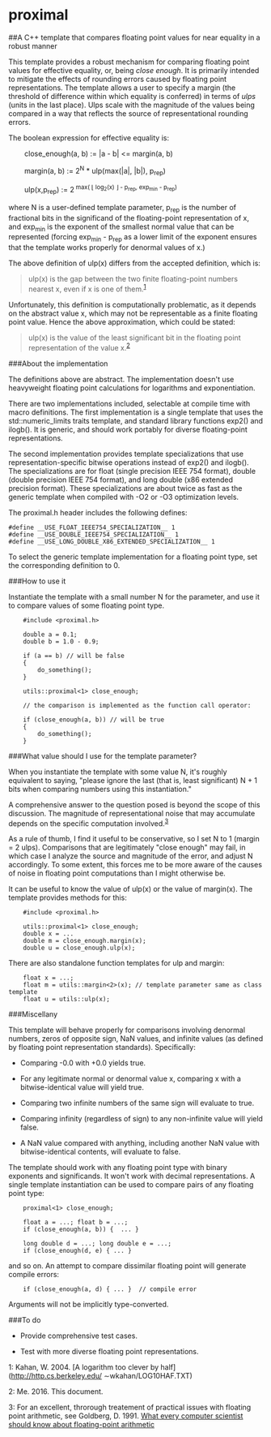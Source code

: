 # proximal
##A C++ template that compares floating point values for near equality in a robust manner

This template provides a robust mechanism for comparing floating point
values for effective equality, or, being *close enough*. It is primarily intended 
to mitigate the effects of rounding errors caused by floating point 
representations. The template allows a user to specify a margin (the 
threshold of difference within which equality is conferred) in terms of
*ulps* (units in the last place). Ulps scale with the magnitude of the 
values being compared in a way that reflects the source of 
representational rounding errors.

The boolean expression for effective equality is:

&nbsp;&nbsp;&nbsp;&nbsp;&nbsp;&nbsp;&nbsp;&nbsp;close_enough(a, b) := |a - b| <= margin(a, b)

&nbsp;&nbsp;&nbsp;&nbsp;&nbsp;&nbsp;&nbsp;&nbsp;margin(a, b) := 2<sup>N</sup> * ulp(max(|a|, |b|), p<sub>rep</sub>) 

&nbsp;&nbsp;&nbsp;&nbsp;&nbsp;&nbsp;&nbsp;&nbsp;ulp(x,p<sub>rep</sub>) := 2<sup> max( &lfloor; log<sub>2</sub>(x) &rfloor; - p<sub>rep</sub>, exp<sub>min</sub> - p<sub>rep</sub>)  </sup>

where N is a user-defined template parameter, p<sub>rep</sub> is the number of 
fractional bits in the significand of the 
floating-point representation of x, and exp<sub>min</sub> 
is the exponent of the smallest normal value that can be represented (forcing exp<sub>min</sub> - p<sub>rep</sub> as a 
lower limit of the exponent ensures that the template works properly for denormal values of x.)

The above definition of ulp(x) differs from the accepted definition, which is:

>ulp(x) is the gap between the two finite floating-point numbers nearest x,  even if x is one of them.<sup>[1](#kahan)</sup>

Unfortunately, this definition is computationally problematic, as it depends on the abstract value x, which may not
be representable as a finite floating point value. Hence the above approximation, which could be stated:

>ulp(x) is the value of the least significant bit in the floating point representation of the value x.<sup>[2](#me)</sup>

###About the implementation

The definitions above are abstract. The implementation doesn't use heavyweight floating point calculations for logarithms and exponentiation. 

There are two implementations included, selectable at compile time with macro definitions. The first implementation
is a single template that uses the std::numeric_limits traits template, and standard library functions exp2() and ilogb(). It is generic, 
and should work portably for diverse floating-point representations.

The second implementation provides template specializations that use representation-specific bitwise operations instead of exp2() and ilogb(). 
The specializations are for float (single precision IEEE 754 format), double (double precision IEEE 754 format), and long double 
(x86 extended precision format). These specializations are about twice as fast as the generic template when compiled with -O2 or -O3
optimization levels.

The proximal.h header includes the following defines:
```
#define __USE_FLOAT_IEEE754_SPECIALIZATION__ 1
#define __USE_DOUBLE_IEEE754_SPECIALIZATION__ 1
#define __USE_LONG_DOUBLE_X86_EXTENDED_SPECIALIZATION__ 1
```
To select the generic template implementation for a floating point type, set the corresponding definition to 0.

###How to use it

Instantiate the template with a small number N for the parameter, and use 
it to compare values of some floating point type.
```
	#include <proximal.h>

	double a = 0.1;
	double b = 1.0 - 0.9;

	if (a == b) // will be false
	{
		do_something();
	}

	utils::proximal<1> close_enough;
	
	// the comparison is implemented as the function call operator:

	if (close_enough(a, b)) // will be true
	{
		do_something();
	}
```
###What value should I use for the template parameter?

When you instantiate the template with some value N, it's roughly equivalent
to saying, "please ignore the last (that is, least significant) N + 1 bits 
when comparing numbers using this instantiation."

A comprehensive answer to the question posed is beyond the scope of this
discussion. The magnitude of representational noise that may accumulate
depends on the specific computation involved.<sup>[3](#goldberg)</sup>

As a rule of thumb, I find it useful to be conservative, so I set N to 1 
(margin = 2 ulps). Comparisons that are legitimately "close enough" may fail, 
in which case I analyze the source and magnitude of the error, and adjust N accordingly.
To some extent, this forces me to be more aware of the causes
of noise in floating point computations than I might otherwise be.

It can be useful to know the value of ulp(x) or the value of margin<N>(x).
The template provides methods for this:
```
	#include <proximal.h>
	
	utils::proximal<1> close_enough;
	double x = ...
	double m = close_enough.margin(x);
	double u = close_enough.ulp(x);
```
There are also standalone function templates for ulp and margin:
```
	float x = ...;
	float m = utils::margin<2>(x); // template parameter same as class template
	float u = utils::ulp(x);
```	

###Miscellany

This template will behave properly for comparisons involving denormal 
numbers, zeros of opposite sign, NaN values, and infinite values (as 
defined by floating point representation standards). Specifically:

* Comparing -0.0 with +0.0 yields true.

* For any legitimate normal or denormal value x, comparing x with a bitwise-identical value will yield true.

* Comparing two infinite numbers of the same sign will evaluate to true.

* Comparing infinity (regardless of sign) to any non-infinite value will yield false.

* A NaN value compared with anything, including another NaN value with bitwise-identical contents, will evaluate to false.

The template should work with any floating point type with binary exponents 
and significands. It won't work with decimal representations. A single 
template instantiation can be used to compare pairs of any floating point type:
```
	proximal<1> close_enough;

	float a = ...; float b = ...;
	if (close_enough(a, b)) {  ... }

	long double d = ...; long double e = ...;
	if (close_enough(d, e) { ... }
```
and so on. An attempt to compare dissimilar floating point will generate 
compile errors:
```
	if (close_enough(a, d) { ... }  // compile error
```
Arguments will not be implicitly type-converted.

###To do

* Provide comprehensive test cases.

* Test with more diverse floating point representations.


<a name="kahan">1</a>: Kahan, W. 2004. [A logarithm too clever by half](http://http.cs.berkeley.edu/
∼wkahan/LOG10HAF.TXT)

<a name="me">2</a>: Me. 2016. This document.

<a name="goldberg">3</a>: For an excellent, throrough treatement of practical issues with floating point arithmetic, see 
Goldberg, D. 1991. [What every computer scientist should know about floating-point arithmetic](http://docs.oracle.com/cd/E19957-01/806-3568/ncg_goldberg.html)

